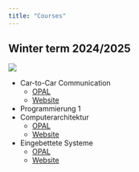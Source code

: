 ```yaml
---
title: "Courses"
---
```


## Winter term 2024/2025

![](https://api.qrserver.com/v1/create-qr-code/?data=https%3A%2F%2fgr.github.io/courses.html&size=300x300)

- Car-to-Car Communication
  - [OPAL](https://bildungsportal.sachsen.de/opal/auth/RepositoryEntry/37109432325/CourseNode/1665023392901294008?12)
  - [Website](https://pages.github.fh-zwickau.de/whz-module-pti07730-car-to-car-comm/)
- Programmierung 1
- Computerarchitektur
  - [OPAL](https://bildungsportal.sachsen.de/opal/auth/RepositoryEntry/42396450817/CourseNode/1700796819702586008)
  - [Website](https://ca.homefgr.de/)
- Eingebettete Systeme 
  - [OPAL](https://bildungsportal.sachsen.de/opal/auth/RepositoryEntry/37109432329/CourseNode/1665023393522328008)
  - [Website](https://es.homefgr.de/)
